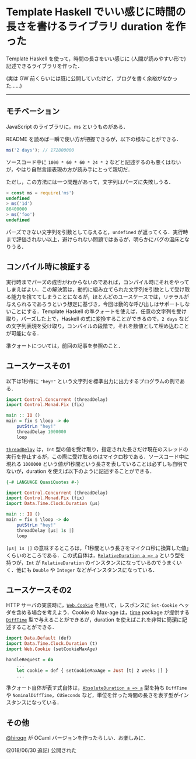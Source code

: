 # Template Haskell でいい感じに時間の長さを書けるライブラリ duration を作った

Template Haskell を使って，時間の長さをいい感じに (人間が読みやすい形で) 記述できるライブラリを作った．

[](https://hackage.haskell.org/package/duration)

[](https://github.com/ryota-ka/duration)

(実は GW 前くらいには既に公開していたけど，ブログを書く余裕がなかった……)

---

## モチベーション

JavaScript のライブラリに，ms というものがある．

[](https://www.npmjs.com/package/ms)

README を読めば一瞬で使い方が把握できるが，以下の様なことができる．

```javascript
ms('2 days'); // 172800000
```

ソースコード中に `1000 * 60 * 60 * 24 * 2` などと記述するのも悪くはないが，やはり自然言語表現の方が読み手にとって親切だ．

ただし，この方法には一つ問題があって，文字列はパーズに失敗しうる．

```javascript
> const ms = require('ms')
undefined
> ms('1d')
86400000
> ms('foo')
undefined
```

パーズできない文字列を引数として与えると，`undefined` が返ってくる．実行時まで評価されない以上，避けられない問題ではあるが，明らかにバグの温床となりうる．

## コンパイル時に検証する

実行時までパーズの成否がわからないのであれば，コンパイル時にそれをやってしまえばよい．この解決策は，動的に組み立てられた文字列を引数として受け取る能力を捨ててしまうことになるが，ほとんどのユースケースでは，リテラルが与えられるであろうという想定に基づき，今回は動的な呼び出しはサポートしないことにする．Template Haskell の準クォートを使えば，任意の文字列を受け取り，パーズした上で，Haskell の式に変換することができるので，`2 days` などの文字列表現を受け取り，コンパイルの段階で，それを数値として埋め込むことが可能になる．

準クォートについては，前回の記事を参照のこと．

[](https://ryota-ka.hatenablog.com/entry/2018/02/14/103000)

## ユースケースその1

以下は1秒毎に `"hey!"` という文字列を標準出力に出力するプログラムの例である．

```haskell
import Control.Concurrent (threadDelay)
import Control.Monad.Fix (fix)

main :: IO ()
main = fix $ \loop -> do
    putStrLn "hey!"
    threadDelay 1000000
    loop
```

[`threadDelay`](http://hackage.haskell.org/package/base-4.11.1.0/docs/Control-Concurrent.html#v:threadDelay) は，`Int` 型の値を受け取り，指定された長さだけ現在のスレッドの実行を停止するが，この際に受け取るのはマイクロ秒である．ソースコード中に現れる `1000000` という値が1秒間という長さを表していることは必ずしも自明でないが，duration を使えば以下のように記述することができる．

```haskell
{-# LANGUAGE QuasiQuotes #-}

import Control.Concurrent (threadDelay)
import Control.Monad.Fix (fix)
import Data.Time.Clock.Duration (µs)

main :: IO ()
main = fix $ \loop -> do
    putStrLn "hey!"
    threadDelay [µs| 1s |]
    loop
```

`[µs| 1s |]` の意味するところは，「1秒間という長さをマイクロ秒に換算した値」くらいのところである．この式自体は，[`RelativeDuration a => a`](http://hackage.haskell.org/package/duration-0.1.0.0/docs/Data-Time-Clock-Duration-Types.html#t:RelativeDuration) という型を持つが，`Int` が `RelativeDuration` のインスタンスになっているのでうまくいく．他にも `Double` や `Integer` などがインスタンスになっている．

## ユースケースその2

HTTP サーバの実装時に，[`Web.Cookie`](http://hackage.haskell.org/package/cookie-0.4.4/docs/Web-Cookie.html) を用いて，レスポンスに `Set-Cookie` ヘッダを含める場合を考えよう．Cookie の Max-age は，[time](https://hackage.haskell.org/package/time) package が提供する [`DiffTime`](https://hackage.haskell.org/package/time-1.9.1/docs/Data-Time-Clock.html#t:DiffTime) 型で与えることができるが，duration を使えばこれを非常に簡潔に記述することができる．

```haskell
import Data.Default (def)
import Data.Time.Clock.Duration (t)
import Web.Cookie (setCookieMaxAge)

handleRequest = do
    ...
    let cookie = def { setCookieMaxAge = Just [t| 2 weeks |] }
    ...
```

準クォート自体が表す式自体は，[`AbsoluteDuration a => a`](https://hackage.haskell.org/package/duration-0.1.0.0/docs/Data-Time-Clock-Duration-Types.html#t:AbsoluteDuration) 型を持ち `DiffTime` や `NominalDiffTime`，`CUSeconds` など，単位を伴った時間の長さを表す型がインスタンスになっている．

## その他

[@hiroqn](https://github.com/hiroqn) が OCaml バージョンを作ったらしい．お楽しみに．

(2018/06/30 追記) 公開された

[](https://qiita.com/hiroqn@github/items/a676040612534fa1b0e6)
